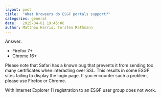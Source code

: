 ```yaml
---
layout: post
title:  "What browsers do ESGF portals support?"
categories: general
date:   2015-04-01 19:45:00
author: Matthew Harris, Torsten Rathmann
---
```


Answer:

* Firefox 7+
* Chrome 16+

Please note that Safari has a known bug that prevents it from sending too many certificates when interacting over SSL. This results in some ESGF sites failing to display the login page. If you encounter such a problem, please use Firefox or Chrome.

With Internet Explorer 11 registration to an ESGF user group does not work.
